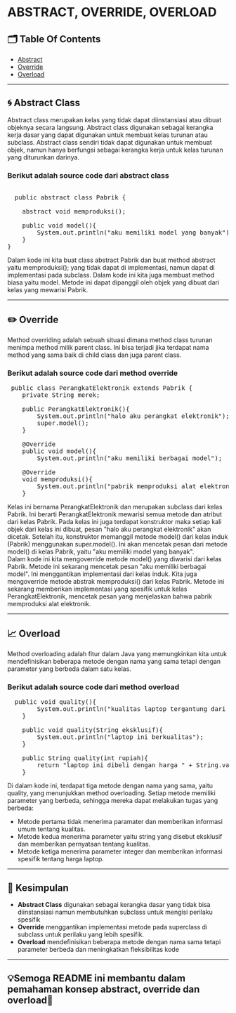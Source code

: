 # ABSTRACT, OVERRIDE, OVERLOAD
## 🗂️ Table Of Contents
- [Abstract](https://github.com/adeliafhr/Tugas-Pertemuan-Ketiga/blob/main/Pabrik.java)
- [Override](https://github.com/adeliafhr/Tugas-Pertemuan-Ketiga/blob/main/PerangkatElektronik.java)
- [Overload](https://github.com/adeliafhr/Tugas-Pertemuan-Ketiga/blob/main/Laptop.java)
---
## 🌀 Abstract Class
Abstract class merupakan kelas yang tidak dapat diinstansiasi atau dibuat objeknya secara langsung. Abstract class digunakan sebagai kerangka kerja dasar yang dapat digunakan untuk membuat kelas turunan atau subclass. Abstract class sendiri tidak dapat digunakan untuk membuat objek, namun hanya berfungsi sebagai kerangka kerja untuk kelas turunan yang diturunkan darinya.
### Berikut adalah source code dari abstract class
<pre> 
  public abstract class Pabrik {
    
    abstract void memproduksi();
    
    public void model(){
        System.out.println("aku memiliki model yang banyak");
    }
}
</pre>
Dalam kode ini kita buat class abstract Pabrik dan buat method abstract yaitu memproduksi(); yang tidak dapat di implementasi, namun dapat di implementasi pada subclass. Dalam kode ini kita juga membuat method biasa yaitu model. Metode ini dapat dipanggil oleh objek yang dibuat dari kelas yang mewarisi Pabrik.

---
## ✏️ Override
Method overriding adalah sebuah situasi dimana method class turunan menimpa method milik parent class. Ini bisa terjadi jika terdapat nama method yang sama baik di child class dan juga parent class.
### Berikut adalah source code dari method override
<pre>
 public class PerangkatElektronik extends Pabrik {
    private String merek;
  
    public PerangkatElektronik(){
        System.out.println("halo aku perangkat elektronik");
        super.model();
    }
    
    @Override
    public void model(){
        System.out.println("aku memiliki berbagai model");
    
    @Override
    void memproduksi(){
        System.out.println("pabrik memproduksi alat elektronik yaitu aku");
    }
</pre>
Kelas ini bernama PerangkatElektronik dan merupakan subclass dari kelas Pabrik. Ini berarti PerangkatElektronik mewarisi semua metode dan atribut dari kelas Pabrik. Pada kelas ini juga terdapat konstruktor maka setiap kali objek dari kelas ini dibuat, pesan "halo aku perangkat elektronik" akan dicetak. Setelah itu, konstruktor memanggil metode model() dari kelas induk (Pabrik) menggunakan super.model(). Ini akan mencetak pesan dari metode model() di kelas Pabrik, yaitu "aku memiliki model yang banyak". 
<br> Dalam kode ini kita mengoverride metode model() yang diwarisi dari kelas Pabrik. Metode ini sekarang mencetak pesan "aku memiliki berbagai model". Ini menggantikan implementasi dari kelas induk. Kita juga mengoverride metode abstrak memproduksi() dari kelas Pabrik. Metode ini sekarang memberikan implementasi yang spesifik untuk kelas PerangkatElektronik, mencetak pesan yang menjelaskan bahwa pabrik memproduksi alat elektronik.

---    
## 📈 Overload
Method overloading adalah fitur dalam Java yang memungkinkan kita untuk mendefinisikan beberapa metode dengan nama yang sama tetapi dengan parameter yang berbeda dalam satu kelas.
### Berikut adalah source code dari method overload
<pre>
  public void quality(){
        System.out.println("kualitas laptop tergantung dari harga");
    }
    
    public void quality(String eksklusif){
        System.out.println("laptop ini berkualitas");
    }
    
    public String quality(int rupiah){
        return "laptop ini dibeli dengan harga " + String.valueOf(rupiah) + " rupiah ";
    }
</pre>
Di dalam kode ini, terdapat tiga metode dengan nama yang sama, yaitu quality, yang menunjukkan method overloading. Setiap metode memiliki parameter yang berbeda, sehingga mereka dapat melakukan tugas yang berbeda:
- Metode pertama tidak menerima paramater dan memberikan informasi umum tentang kualitas.
- Metode kedua menerima parameter yaitu string yang disebut eksklusif dan memberikan pernyataan tentang kualitas.
- Metode ketiga menerima parameter integer dan memberikan informasi spesifik tentang harga laptop.

---
## 📝 Kesimpulan
- **Abstract Class** digunakan sebagai kerangka dasar yang tidak bisa diinstansiasi namun membutuhkan subclass untuk mengisi perilaku spesifik
- **Override** menggantikan implementasi metode pada superclass di subclass untuk perilaku yang lebih spesifik.
- **Overload** mendefinisikan beberapa metode dengan nama sama tetapi parameter berbeda dan meningkatkan fleksibilitas kode

---
## 💡Semoga README ini membantu dalam pemahaman konsep abstract, override dan overload📖
